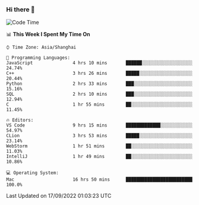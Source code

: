 ### Hi there 👋


<!--START_SECTION:waka-->
![Code Time](http://img.shields.io/badge/Code%20Time-720%20hrs%2042%20mins-blue)

📊 **This Week I Spent My Time On** 

```text
⌚︎ Time Zone: Asia/Shanghai

💬 Programming Languages: 
JavaScript               4 hrs 10 mins       ██████░░░░░░░░░░░░░░░░░░░   24.74% 
C++                      3 hrs 26 mins       █████░░░░░░░░░░░░░░░░░░░░   20.44% 
Python                   2 hrs 33 mins       ███░░░░░░░░░░░░░░░░░░░░░░   15.16% 
SQL                      2 hrs 10 mins       ███░░░░░░░░░░░░░░░░░░░░░░   12.94% 
C                        1 hr 55 mins        ██░░░░░░░░░░░░░░░░░░░░░░░   11.45%

🔥 Editors: 
VS Code                  9 hrs 15 mins       █████████████░░░░░░░░░░░░   54.97% 
CLion                    3 hrs 53 mins       █████░░░░░░░░░░░░░░░░░░░░   23.14% 
WebStorm                 1 hr 51 mins        ██░░░░░░░░░░░░░░░░░░░░░░░   11.03% 
IntelliJ                 1 hr 49 mins        ██░░░░░░░░░░░░░░░░░░░░░░░   10.86%

💻 Operating System: 
Mac                      16 hrs 50 mins      █████████████████████████   100.0%

```


 Last Updated on 17/09/2022 01:03:23 UTC
<!--END_SECTION:waka-->

<!--
**SillyPasty/SillyPasty** is a ✨ _special_ ✨ repository because its `README.md` (this file) appears on your GitHub profile.

Here are some ideas to get you started:

- 🔭 I’m currently working on ...
- 🌱 I’m currently learning ...
- 👯 I’m looking to collaborate on ...
- 🤔 I’m looking for help with ...
- 💬 Ask me about ...
- 📫 How to reach me: ...
- 😄 Pronouns: ...
- ⚡ Fun fact: ...
-->


